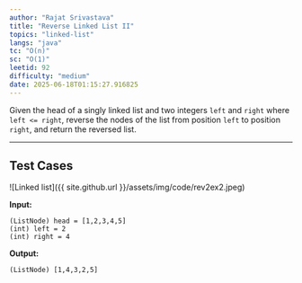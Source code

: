 ```yaml
---
author: "Rajat Srivastava"
title: "Reverse Linked List II"
topics: "linked-list"
langs: "java"
tc: "O(n)"
sc: "O(1)"
leetid: 92
difficulty: "medium"
date: 2025-06-18T01:15:27.916825
---
```


Given the head of a singly linked list and two integers `left` and `right` where `left <= right`, 
reverse the nodes of the list from position `left` to position `right`, and return the reversed list.

---

## Test Cases

![Linked list]({{ site.github.url }}/assets/img/code/rev2ex2.jpeg)

**Input:**
```
(ListNode) head = [1,2,3,4,5]
(int) left = 2
(int) right = 4
```

**Output:**
```
(ListNode) [1,4,3,2,5]
```